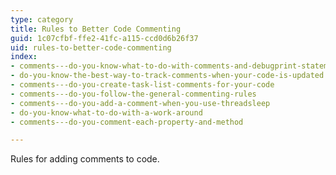 ```yaml
---
type: category
title: Rules to Better Code Commenting
guid: 1c07cfbf-ffe2-41fc-a115-ccd0d6b26f37
uid: rules-to-better-code-commenting
index:
- comments---do-you-know-what-to-do-with-comments-and-debugprint-statements
- do-you-know-the-best-way-to-track-comments-when-your-code-is-updated
- comments---do-you-create-task-list-comments-for-your-code
- comments---do-you-follow-the-general-commenting-rules
- comments---do-you-add-a-comment-when-you-use-threadsleep
- do-you-know-what-to-do-with-a-work-around
- comments---do-you-comment-each-property-and-method

---
```

Rules for adding comments to code.

